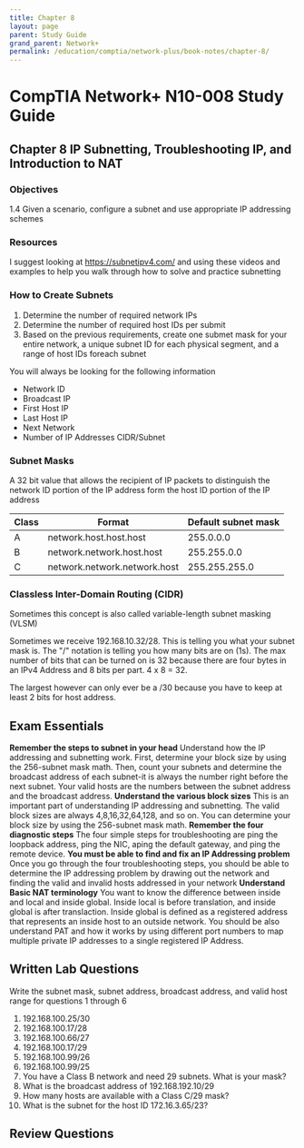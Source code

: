 ```yaml
---
title: Chapter 8 
layout: page
parent: Study Guide 
grand_parent: Network+
permalink: /education/comptia/network-plus/book-notes/chapter-8/
---
```


# CompTIA Network+ N10-008 Study Guide

## Chapter 8 IP Subnetting, Troubleshooting IP, and Introduction to NAT 

### Objectives

1.4 Given a scenario, configure a subnet and use appropriate IP addressing schemes

### Resources

I suggest looking at https://subnetipv4.com/ and using these videos and examples to help you walk through how to solve and practice subnetting

### How to Create Subnets 

1. Determine the number of required network IPs
2. Determine the number of required host IDs per submit
3. Based on the previous requirements, create one submet mask for your entire network, a unique subnet ID for each physical segment, and a range of host IDs foreach subnet

You will always be looking for the following information

- Network ID
- Broadcast IP
- First Host IP
- Last Host IP
- Next Network
- Number of IP Addresses CIDR/Subnet

### Subnet Masks

A 32 bit value that allows the recipient of IP packets to distinguish the network ID portion of the IP address form the host ID portion of the IP address

| Class | Format | Default subnet mask |
|-------|--------|---------------------|
| A     | network.host.host.host | 255.0.0.0 |
| B     | network.network.host.host | 255.255.0.0 |
| C     | network.network.network.host | 255.255.255.0 |

### Classless Inter-Domain Routing (CIDR)

Sometimes this concept is also called variable-length subnet masking (VLSM)

Sometimes we receive 192.168.10.32/28. This is telling you what your subnet mask is. The "/" notation is telling you how many bits are on (1s). The max number of bits that can be turned on is 32 because there are four bytes in an IPv4 Address and 8 bits per part. 4 x 8 = 32. 

The largest however can only ever be a /30 because you have to keep at least 2 bits for host address.

## Exam Essentials

**Remember the steps to subnet in your head** Understand how the IP addressing and subnetting work. First, determine your block size by using the 256-subnet mask math. Then, count your subnets and determine the broadcast address of each subnet-it is always the number right before the next subnet. Your valid hosts are the numbers between the subnet address and the broadcast address.
**Understand the various block sizes** This is an important part of understanding IP addressing and subnetting. The valid block sizes are always 4,8,16,32,64,128, and so on. You can determine your block size by using the 256-subnet mask math.
**Remember the four diagnostic steps** The four simple steps for troubleshooting are ping the loopback address, ping the NIC, aping the default gateway, and ping the remote device.
**You must be able to find and fix an IP Addressing problem** Once you go through the four troubleshooting steps, you should be able to determine the IP addressing problem by drawing out the network and finding the valid and invalid hosts addressed in your network
**Understand Basic NAT terminology** You want to know the difference between inside and local and inside global. Inside local is before translation, and inside global is after translaction. Inside global is defined as a registered address that represents an inside host to an outside network. You should be also understand PAT and how it works by using different port numbers to map multiple private IP addresses to a single registered IP Address.

## Written Lab Questions

Write the subnet mask, subnet address, broadcast address, and valid host range for questions 1 through 6

1. 192.168.100.25/30
2. 192.168.100.17/28 
3. 192.168.100.66/27
4. 192.168.100.17/29
5. 192.168.100.99/26
6. 192.168.100.99/25
7. You have a Class B network and need 29 subnets. What is your mask?
8. What is the broadcast address of 192.168.192.10/29
9. How many hosts are available with a Class C/29 mask?
10. What is the subnet for the host ID 172.16.3.65/23?


## Review Questions

